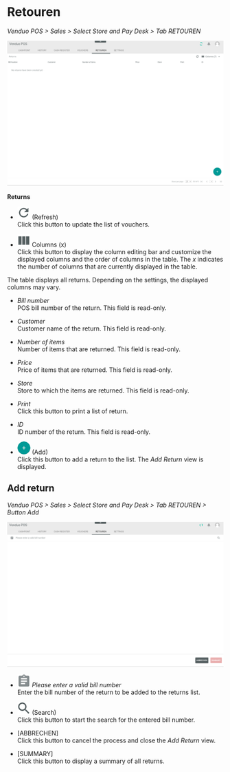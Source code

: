 # Retouren

*Venduo POS > Sales > Select Store and Pay Desk > Tab RETOUREN*

![Retouren](/Assets/Screenshots/VenduoPOS/Sales/Retouren/Retouren.png "[Retouren]")

**Returns**

- ![Refresh](/Assets/Icons/Refresh01.png "[Refresh]") (Refresh)   
  Click this button to update the list of vouchers.

- ![Columns](/Assets/Icons/Columns.png "[Columns]") Columns (x)   
  Click this button to display the column editing bar and customize the displayed columns and the order of columns in the table. The *x* indicates the number of columns that are currently displayed in the table.

The table displays all returns. Depending on the settings, the displayed columns may vary.

- *Bill number*   
  POS bill number of the return. This field is read-only.

- *Customer*   
  Customer name of the return. This field is read-only.

- *Number of items*   
  Number of items that are returned. This field is read-only.

- *Price*   
  Price of items that are returned. This field is read-only.

[comment]: <> (Is that right?)

- *Store*   
  Store to which the items are returned. This field is read-only.

[comment]: <> (Is that right?)

- *Print*   
  Click this button to print a list of return.

[comment]: <> (Is that right?)

- *ID*   
  ID number of the return. This field is read-only.

- ![Add](/Assets/Icons/Plus01.png "[Add]") (Add)   
  Click this button to add a return to the list. The *Add Return* view is displayed.


## Add return

*Venduo POS > Sales > Select Store and Pay Desk > Tab RETOUREN > Button Add*

![Add return](/Assets/Screenshots/VenduoPOS/Sales/Retouren/Add.png "[Add return]")

- *![Clipboard](/Assets/Icons/Clipboard.png "[Clipboard]") Please enter a valid bill number*    
  Enter the bill number of the return to be added to the returns list.

- ![Search](/Assets/Icons/Search.png "[Search]") (Search)   
  Click this button to start the search for the entered bill number.

- [ABBRECHEN]   
  Click this button to cancel the process and close the *Add Return* view.

- [SUMMARY]   
  Click this button to display a summary of all returns.

[comment]: <> (Is that right?)

  [comment]: <> (to be completed)
